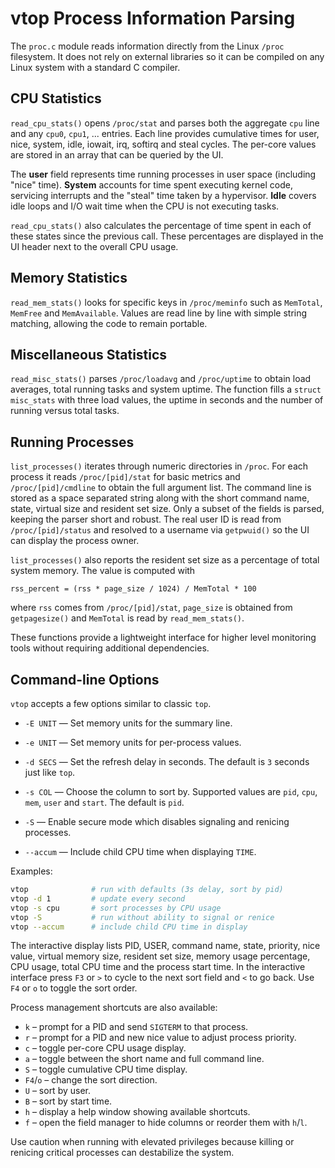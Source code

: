 # vtop Process Information Parsing

The `proc.c` module reads information directly from the Linux `/proc`
filesystem. It does not rely on external libraries so it can be
compiled on any Linux system with a standard C compiler.

## CPU Statistics
`read_cpu_stats()` opens `/proc/stat` and parses both the aggregate
`cpu` line and any `cpu0`, `cpu1`, ... entries. Each line provides
cumulative times for user, nice, system, idle, iowait, irq, softirq and
steal cycles. The per-core values are stored in an array that can be
queried by the UI.

The **user** field represents time running processes in user space
(including "nice" time). **System** accounts for time spent executing
kernel code, servicing interrupts and the "steal" time taken by a
hypervisor. **Idle** covers idle loops and I/O wait time when the CPU is
not executing tasks.

`read_cpu_stats()` also calculates the percentage of time spent in each
of these states since the previous call. These percentages are displayed
in the UI header next to the overall CPU usage.

## Memory Statistics
`read_mem_stats()` looks for specific keys in `/proc/meminfo` such as
`MemTotal`, `MemFree` and `MemAvailable`. Values are read line by line
with simple string matching, allowing the code to remain portable.

## Miscellaneous Statistics
`read_misc_stats()` parses `/proc/loadavg` and `/proc/uptime` to obtain
load averages, total running tasks and system uptime. The function fills
a `struct misc_stats` with three load values, the uptime in seconds and
the number of running versus total tasks.

## Running Processes
`list_processes()` iterates through numeric directories in `/proc`.
For each process it reads `/proc/[pid]/stat` for basic metrics and
`/proc/[pid]/cmdline` to obtain the full argument list. The command line
is stored as a space separated string along with the short command name,
state, virtual size and resident set size. Only a subset of the fields
is parsed, keeping the parser short and robust. The real user ID is read
from `/proc/[pid]/status` and resolved to a username via `getpwuid()` so
the UI can display the process owner.

`list_processes()` also reports the resident set size as a percentage of
total system memory. The value is computed with

```
rss_percent = (rss * page_size / 1024) / MemTotal * 100
```

where `rss` comes from `/proc/[pid]/stat`, `page_size` is obtained from
`getpagesize()` and `MemTotal` is read by `read_mem_stats()`.

These functions provide a lightweight interface for higher level
monitoring tools without requiring additional dependencies.

## Command-line Options

`vtop` accepts a few options similar to classic `top`.

- `-E UNIT` &mdash; Set memory units for the summary line.
- `-e UNIT` &mdash; Set memory units for per-process values.

- `-d SECS` &mdash; Set the refresh delay in seconds. The default is
  `3` seconds just like `top`.
- `-s COL` &mdash; Choose the column to sort by. Supported values are
  `pid`, `cpu`, `mem`, `user` and `start`. The default is `pid`.
- `-S` &mdash; Enable secure mode which disables signaling and renicing
  processes.
- `--accum` &mdash; Include child CPU time when displaying `TIME`.

Examples:

```sh
vtop              # run with defaults (3s delay, sort by pid)
vtop -d 1         # update every second
vtop -s cpu       # sort processes by CPU usage
vtop -S           # run without ability to signal or renice
vtop --accum      # include child CPU time in display
```

The interactive display lists PID, USER, command name, state,
priority, nice value, virtual memory size, resident set size,
memory usage percentage, CPU usage, total CPU time and the process
start time.
In the interactive interface press `F3` or `>` to cycle to the next sort
field and `<` to go back. Use `F4` or `o` to toggle the sort order.

Process management shortcuts are also available:

- `k` &ndash; prompt for a PID and send `SIGTERM` to that process.
- `r` &ndash; prompt for a PID and new nice value to adjust process priority.
- `c` &ndash; toggle per-core CPU usage display.
- `a` &ndash; toggle between the short name and full command line.
- `S` &ndash; toggle cumulative CPU time display.
- `F4`/`o` &ndash; change the sort direction.
- `U` &ndash; sort by user.
- `B` &ndash; sort by start time.
- `h` &ndash; display a help window showing available shortcuts.
- `f` &ndash; open the field manager to hide columns or reorder them
  with `h`/`l`.

Use caution when running with elevated privileges because killing or
renicing critical processes can destabilize the system.
